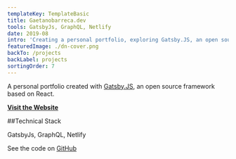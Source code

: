 ```yaml
---
templateKey: TemplateBasic
title: Gaetanobarreca.dev
tools: GatsbyJs, GraphQL, Netlify
date: 2019-08
intro: 'Creating a personal portfolio, exploring Gatsby.JS, an open source framework based on React.'
featuredImage: ./dn-cover.png
backTo: /projects
backLabel: projects
sortingOrder: 7
---
```


A personal portfolio created with <a href="https://www.gatsbyjs.org/" target="_blank">Gatsby.JS</a>, an open source framework based on React.

**<a href="https://gaetanobarreca.dev/" target="_blank">Visit the Website</a>**

##Technical Stack

GatsbyJs, GraphQL, Netlify

See the code on <a href="https://github.com/gaebar/gaetanobarreca.dev" target="_blank">GitHub</a>

